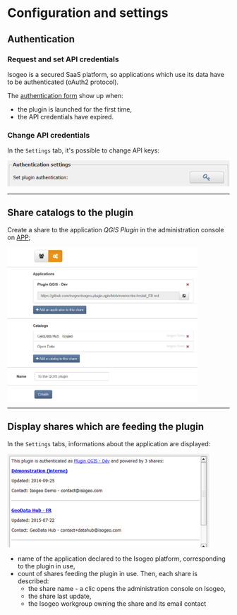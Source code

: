 # Configuration and settings

## Authentication

### Request and set API credentials

Isogeo is a secured SaaS platform, so applications which use its data have to be authenticated (oAuth2 protocol).


The [authentication form](/installation/standard.md#auth-form) show up when:

* the plugin is launched for the first time,
* the API credentials have expired.

### Change API credentials

In the `Settings` tab, it's possible to change API keys:

![](https://raw.githubusercontent.com/isogeo/isogeo-plugin-qgis/master/img/settings_switch_api_en.png "Change API authentication")

---

## Share catalogs to the plugin


Create a share to the application *QGIS Plugin* in the administration console on [APP](https://app.isogeo.com/admin/shares);

<img src="https://raw.githubusercontent.com/isogeo/isogeo-plugin-qgis/master/img/app_share_toPlugin_en.png" alt="A share to publish metadata into the plugin from Isogeo administration console" height="350" align="center" />

---

## Display shares which are feeding the plugin

In the `Settings` tabs, informations about the application are displayed:

![](https://raw.githubusercontent.com/isogeo/isogeo-plugin-qgis/master/img/settings_shares_details_en.png "Informations about application in the Settings tab")

* name of the application declared to the Isogeo platform, corresponding to the plugin in use,
* count of shares feeding the plugin in use. Then, each share is described:
  * the share name - a clic opens the administration console on Isogeo,
  * the share last update,
  * the Isogeo workgroup owning the share and its email contact
